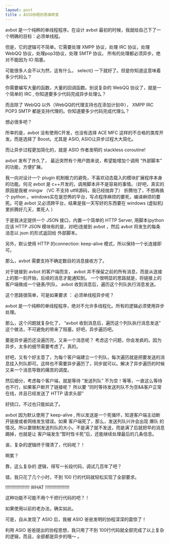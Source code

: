 ```yaml
---
layout: post
title : ASIO协程的思维转变
---
```


avbot 是一个纯粹的单线程程序。在设计 avbot 最初的时候，我就给自己下了一个明确的目标：必须单线程。

但是，它的逻辑可不简单。它需要处理 XMPP 协议，处理 IRC 协议，处理 WebQQ 协议，处理pop3协议，处理 SMTP 协议。
所有的处理都必须异步。绝对不能因为 IO 阻塞。

可能很多人会不以为然，这有什么， select() 一下就好了。但是你知道这意味着多少代码么？

你需要编写大量的函数，大量的回调函数。别说复杂的 WebQQ 协议了，就是一个简单的 IRC , 你知道要多少代码完成异步处理么？

而且除了 WebQQ 以外（WebQQ的代理支持也在添加计划中）， XMPP IRC POP3 SMTP 都是支持代理的。你知道要多少代码完成代理么？

想必很多吧？

所幸的是，avbot 没有使用C开发，也没有选择 ACE MFC 这样的不合格的类库开发。而是选择了 Boost。尤其是 ASIO, ASIO让异步过程大大简化。

而让异步过程更加简化的，就是 ASIO 作者发明的 stackless coroutine!


avbot 发布了许久了， 最近突然有个用户跑来说，希望能增加个调用 “外部脚本” 的功能，方便扩展。

我一向对设计一个 plugin 机制极力的避免，不喜欢动态载入的模块扩展程序本身的功能。何况 avbot 是 c++开发的，调用脚本并不是容易的事情。（好吧，真实的原因是我被 mingw （VC 不支持 utf8源码，我已经抛弃了） 折腾怕了，不想再搞个 python 。windows实在是恐怖的平台，写点程序麻烦的要死，编译麻烦的要死。可是 avbot 又必须跨平台，结果是我一天写好的东西要在 windows (虚拟机) 里折腾好几天，累死人 ）

于是我决定提供一个  JSON 接口，内置一个简单的 HTTP Server, 用脚本(python应该 HTTP JSON 模块有的是，对吧)连接到 avbot ，然后 avbot 将发生的每条消息以 json 的形式返回给 外部脚本。

另外，默认使用 HTTP 的connection: keep-alive 模式，所以保持一个长连接即可。

那么，avbot 需要支持不确定数目的消息接收方了。

对于链接到 avbot 的客户端而言， avbot 并不保留之前的所有消息，而是从连接上的那一刻开始，后续的消息才能通知到。
一个很明显的思路就是，将链接上的客户端做成一个链表/列队， avbot 收到消息后，遍历这个列队执行消息发送。

这个思路很简单，可是如果要求 ： 必须单线程异步呢？

avbot 是一个纯粹的单线程程序，绝对不允许多线程化。所有的逻辑必须使用异步处理。

那么，这个问题就复杂化了， “avbot 收到消息后，遍历这个列队执行消息发送” 这个做法，不可避免的带来了阻塞。好吧，异步遍历吧。

要是异步遍历还没遍历完，又来一个消息呢？ 考虑这个问题，你会发疯的。因为异步，太多的细节需要考虑了。真的。

好吧，又有个好主意了，为每个客户端建立一个列队，每次遍历就是把要发送的消息挂入列队即可。这样也不需要异步遍历了，同步就可以。解决了异步遍历的时候又来一个消息导致的痛苦的调度。

然后细分，考虑每个客户端，就是等待 “发送列队” 不为空！等等，一直这么等待也不行，如果客户断开了链接呢？ 所以要 “同时等待发送列队不为空&&客户正常在线，并且已经发送了 HTTP 请求头部”

好绕口，不过也只能如此了。

avbot 因为默认使用了 keep-alive , 所以发送是一个死循环，知道客户端主动断开链接或者网络发生错误。如果 客户端死了，那么，发送列队兴许会出现 爆队 的情况。所以要限制发送列队的大小。不是满了就不发送，而是满了后就把早的消息踢掉，也就是让 客户端发生“暂时性卡死”后，还能继续处理最后的几条信息。

诶，复杂的逻辑终于理清了，代码呢？！

啊累？

靠，这么复杂的 逻辑，得写一长段代码，调试几百年了吧？


错，我只花了几个小时，不到 100 行的代码就轻松实现了全部要求。


!!!!!!!!!!!!!!!!!!! WHAT !!!!!!!!!!!!!!!!!!!

这种功能不可能不用个千把行代码的吧？！

如果使用以前的老办法，确实如此。

可是，自从发现了 ASIO 后，我被 ASIO 爸爸发明的协程深深的震惊了！

利用 ASIO 爸爸提出的协程思想，我只用了不到 100行代码就全部完成了以上复杂的逻辑，而且，全部都是异步的哦～ 。

